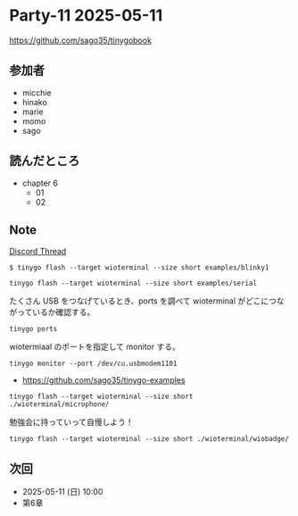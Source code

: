 # Party-11 2025-05-11

https://github.com/sago35/tinygobook

## 参加者

- micchie
- hinako
- marie
- momo
- sago

## 読んだところ
- chapter 6
  - 01
  - 02

## Note

[Discord Thread](https://discord.com/channels/689414179752247409/725156029033218080/1370927714810466389)

```
$ tinygo flash --target wioterminal --size short examples/blinky1
```

```
tinygo flash --target wioterminal --size short examples/serial
```

たくさん USB をつなげているとき、ports を調べて wioterminal がどこにつながっているか確認する。

```
tinygo ports 
```

wiotermiaal のポートを指定して monitor する。

```
tinygo monitor --port /dev/cu.usbmodem1101
```

- https://github.com/sago35/tinygo-examples

```
tinygo flash --target wioterminal --size short ./wioterminal/microphone/
```

勉強会に持っていって自慢しよう！

```
tinygo flash --target wioterminal --size short ./wioterminal/wiobadge/
```

## 次回

- 2025-05-11 (日) 10:00
- 第6章
